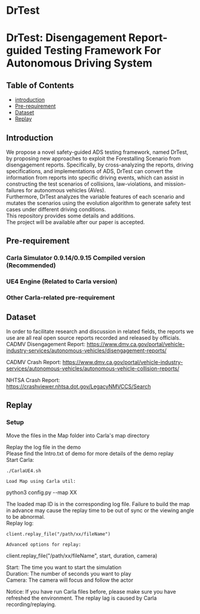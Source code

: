 # DrTest

# DrTest: Disengagement Report-guided Testing Framework For Autonomous Driving System


## Table of Contents

- [introduction](#introduction)
- [Pre-requirement](#pre-requirement)
- [Dataset](#Dataset)
- [Replay](#Replay)

  
## Introduction
We propose a novel safety-guided ADS testing framework, named DrTest, by proposing new approaches to exploit the Forestalling Scenario from disengagement reports. Specifically, by cross-analyzing the reports, driving specifications, and implementations of ADS, DrTest can convert the information from reports into specific driving events, which can assist in constructing the test scenarios of collisions, law-violations, and mission-failures for autonomous vehicles (AVes).   
Furthermore, DrTest analyzes the variable features of each scenario and mutates the scenarios using the evolution algorithm to generate safety test cases under different driving conditions.  
This repository provides some details and additions.  
The project will be available after our paper is accepted.



## Pre-requirement

### Carla Simulator 0.9.14/0.9.15 Compiled version (Recommended)
### UE4 Engine (Related to Carla version)
### Other Carla-related pre-requirement



## Dataset
In order to facilitate research and discussion in related fields, the reports we use are all real open source reports recorded and released by officials.  
CADMV Disengagement Report: https://www.dmv.ca.gov/portal/vehicle-industry-services/autonomous-vehicles/disengagement-reports/
  
CADMV Crash Report: https://www.dmv.ca.gov/portal/vehicle-industry-services/autonomous-vehicles/autonomous-vehicle-collision-reports/
  
NHTSA Crash Report: https://crashviewer.nhtsa.dot.gov/LegacyNMVCCS/Search
  

## Replay
### Setup
Move the files in the Map folder into Carla's map directory
   
Replay the log file in the demo   
Please find the Intro.txt of demo for more details of the demo replay     
Start Carla:            
```
./CarlaUE4.sh

Load Map using Carla util:
```
python3 config.py --map XX

The loaded map ID is in the corresponding log file. Failure to build the map in advance may cause the replay time to be out of sync or the viewing angle to be abnormal.     
Replay log:      
```
client.replay_file("/path/xx/fileName")

Advanced options for replay:    
```
client.replay_file("/path/xx/fileName", start, duration, camera)

Start: The time you want to start the simulation    
Duration: The number of seconds you want to play    
Camera: The camera will focus and follow the actor     

Notice: If you have run Carla files before, please make sure you have refreshed the environment. The replay lag is caused by Carla recording/replaying.   


